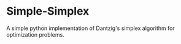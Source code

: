 # Simple-Simplex
A simple python implementation of Dantzig's simplex algorithm for optimization problems.
